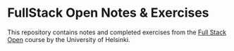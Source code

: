 # FullStack Open Notes & Exercises

This repository contains notes and completed exercises from the [Full Stack Open](https://fullstackopen.com/) course by the University of Helsinki.
